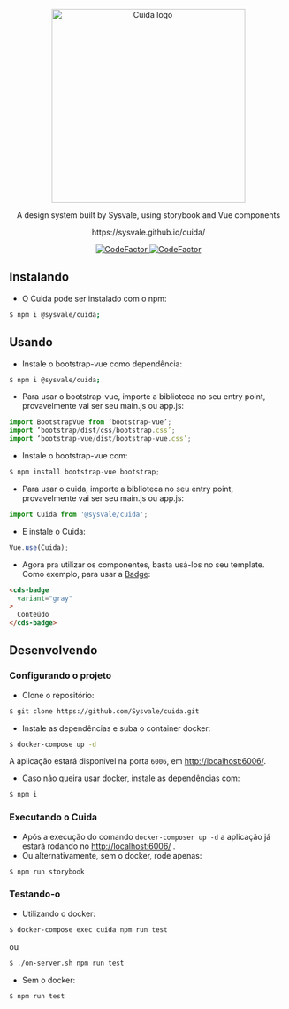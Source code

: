 <p align="center">
  <a href="https://sysvale.github.io/cuida">
    <img src="https://sysvale.github.io/cuida/static/media/CuidaTempLogo.f4adb1cc.png" alt="Cuida logo" width="350" />
  </a>
</p>

<div align="center">
  <p align="center">A design system built by Sysvale, using storybook and Vue components</p>
  <p align="center">https://sysvale.github.io/cuida/</p>
</div>

<p align="center">
  <a href="https://www.codefactor.io/repository/github/sysvale/cuida">
    <img src="https://www.codefactor.io/repository/github/sysvale/cuida/badge" alt="CodeFactor" />
  </a>
  
  <a href="https://travis-ci.com/Sysvale/cuida">
    <img src="https://travis-ci.com/Sysvale/cuida.svg?branch=master" alt="CodeFactor" />
  </a>
</p>

## Instalando

- O Cuida pode ser instalado com o npm:
```bash
$ npm i @sysvale/cuida;
```

## Usando

- Instale o bootstrap-vue como dependência:
```bash
$ npm i @sysvale/cuida;
```

- Para usar o bootstrap-vue, importe a biblioteca no seu entry point, provavelmente vai ser seu main.js ou app.js:
```js
import BootstrapVue from ‘bootstrap-vue’;
import ‘bootstrap/dist/css/bootstrap.css’;
import ‘bootstrap-vue/dist/bootstrap-vue.css’;
```

- Instale o bootstrap-vue com:
```js
$ npm install bootstrap-vue bootstrap;
```

- Para usar o cuida, importe a biblioteca no seu entry point, provavelmente vai ser seu main.js ou app.js:
```js
import Cuida from '@sysvale/cuida';
```

- E instale o Cuida:
```js
Vue.use(Cuida);
```

- Agora pra utilizar os componentes, basta usá-los no seu template. Como exemplo, para usar a 
[Badge](https://sysvale.github.io/cuida/?path=/docs/componentes-display-badge--badge):
```html
<cds-badge 
  variant="gray"
>
  Conteúdo
</cds-badge>
```

## Desenvolvendo

### Configurando o projeto

- Clone o repositório:

```bash 
$ git clone https://github.com/Sysvale/cuida.git
```

- Instale as dependências e suba o container docker:

```bash
$ docker-compose up -d
```
A aplicação estará disponível na porta `6006`, em [http://localhost:6006/](http://localhost:6006).  
  
- Caso não queira usar docker, instale as dependências com:

```bash
$ npm i
```

### Executando o Cuida

- Após a execução do comando `docker-composer up -d` a aplicação já estará rodando no [http://localhost:6006/](http://localhost:6006)
.
- Ou alternativamente, sem o docker, rode apenas:

```bash
$ npm run storybook
```

### Testando-o

- Utilizando o docker:
```bash
$ docker-compose exec cuida npm run test
```
ou 
```bash
$ ./on-server.sh npm run test
```

- Sem o docker:

```bash
$ npm run test
```
